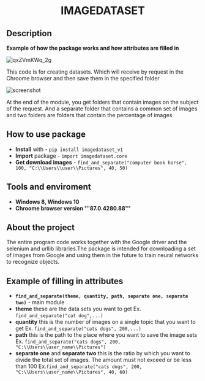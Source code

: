 <h1 align="center">IMAGEDATASET</h1>
<h2 align="center">

## Description

**Example of how the package works and how attributes are filled in**

![qxZVmKWq_2g](https://user-images.githubusercontent.com/56004530/101323835-55b4a600-387a-11eb-88c7-78e51804db35.jpg)

This code is for creating datasets.
Which will receive by request in the Chroome browser and then save them in the specified folder

![screenshot](https://user-images.githubusercontent.com/56004530/101624363-e8944280-3a2a-11eb-9d56-f352b0336ca9.jpg)

At the end of the module, you get folders that contain images on the subject of the request. And a separate folder that contains a common set of images and two folders are folders that contain the percentage of images

## How to use package

- **Install** with - ```pip install imagedataset_v1```
- **Import** package - ```import imagedataset.core```
- **Get download images** - ```find_and_separate("computer book horse", 100, "C:\\Users\\user\\Pictures", 40, 50) ```

## Tools and enviroment
- **Windows 8, Windows 10**
- **Chroome browser version '''87.0.4280.88'''**

## About the project

The entire program code works together with the Google driver and the selenium and urllib libraries.The package is intended for downloading a set of images from Google and using them in the future to train neural networks to recognize objects.

## Example of filling in attributes

- **```find_and_separate(theme, quantity, path, separate one, separate two)```** - main module
- **theme** these are the data sets you want to get Ex. ```find_and_separate("cat dog",...) ```
- **quantity** this is the number of images on a single topic that you want to get Ex. ```find_and_separate("cats dogs", 200,...)```
- **path** this is the path to the place where you want to save the image sets Ex. ```find_and_separate("cats dogs", 200, "C:\\Users\\user_name\\Pictures")```
- **separate one** and **separate two** this is the ratio by which you want to divide the total set of images.
The amount must not exceed or be less than 100 Ex.```find_and_separate("cats dogs", 200, "C:\\Users\\user_name\\Pictures", 40, 60)```
